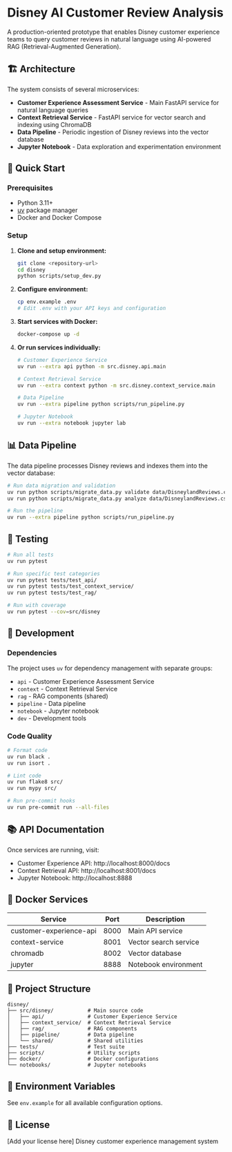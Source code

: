 # Disney AI Customer Review Analysis

A production-oriented prototype that enables Disney customer experience teams to query customer reviews in natural language using AI-powered RAG (Retrieval-Augmented Generation).

## 🏗️ Architecture

The system consists of several microservices:

- **Customer Experience Assessment Service** - Main FastAPI service for natural language queries
- **Context Retrieval Service** - FastAPI service for vector search and indexing using ChromaDB
- **Data Pipeline** - Periodic ingestion of Disney reviews into the vector database
- **Jupyter Notebook** - Data exploration and experimentation environment

## 🚀 Quick Start

### Prerequisites

- Python 3.11+
- [uv](https://docs.astral.sh/uv/) package manager
- Docker and Docker Compose

### Setup

1. **Clone and setup environment:**
   ```bash
   git clone <repository-url>
   cd disney
   python scripts/setup_dev.py
   ```

2. **Configure environment:**
   ```bash
   cp env.example .env
   # Edit .env with your API keys and configuration
   ```

3. **Start services with Docker:**
   ```bash
   docker-compose up -d
   ```

4. **Or run services individually:**
   ```bash
   # Customer Experience Service
   uv run --extra api python -m src.disney.api.main
   
   # Context Retrieval Service
   uv run --extra context python -m src.disney.context_service.main
   
   # Data Pipeline
   uv run --extra pipeline python scripts/run_pipeline.py
   
   # Jupyter Notebook
   uv run --extra notebook jupyter lab
   ```

## 📊 Data Pipeline

The data pipeline processes Disney reviews and indexes them into the vector database:

```bash
# Run data migration and validation
uv run python scripts/migrate_data.py validate data/DisneylandReviews.csv
uv run python scripts/migrate_data.py analyze data/DisneylandReviews.csv

# Run the pipeline
uv run --extra pipeline python scripts/run_pipeline.py
```

## 🧪 Testing

```bash
# Run all tests
uv run pytest

# Run specific test categories
uv run pytest tests/test_api/
uv run pytest tests/test_context_service/
uv run pytest tests/test_rag/

# Run with coverage
uv run pytest --cov=src/disney
```

## 🔧 Development

### Dependencies

The project uses `uv` for dependency management with separate groups:

- `api` - Customer Experience Assessment Service
- `context` - Context Retrieval Service  
- `rag` - RAG components (shared)
- `pipeline` - Data pipeline
- `notebook` - Jupyter notebook
- `dev` - Development tools

### Code Quality

```bash
# Format code
uv run black .
uv run isort .

# Lint code
uv run flake8 src/
uv run mypy src/

# Run pre-commit hooks
uv run pre-commit run --all-files
```

## 📚 API Documentation

Once services are running, visit:

- Customer Experience API: http://localhost:8000/docs
- Context Retrieval API: http://localhost:8001/docs
- Jupyter Notebook: http://localhost:8888

## 🐳 Docker Services

| Service | Port | Description |
|---------|------|-------------|
| customer-experience-api | 8000 | Main API service |
| context-service | 8001 | Vector search service |
| chromadb | 8002 | Vector database |
| jupyter | 8888 | Notebook environment |

## 📁 Project Structure

```
disney/
├── src/disney/           # Main source code
│   ├── api/              # Customer Experience Service
│   ├── context_service/  # Context Retrieval Service
│   ├── rag/              # RAG components
│   ├── pipeline/         # Data pipeline
│   └── shared/           # Shared utilities
├── tests/                # Test suite
├── scripts/              # Utility scripts
├── docker/               # Docker configurations
└── notebooks/            # Jupyter notebooks
```

## 🔑 Environment Variables

See `env.example` for all available configuration options.

## 📝 License

[Add your license here]
Disney customer experience management system
